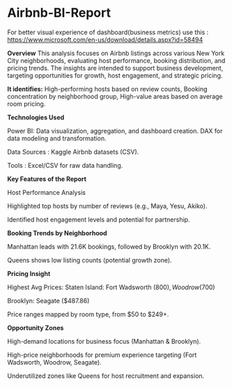 # Airbnb-BI-Report
For better visual experience of dashboard(business metrics) use this : https://www.microsoft.com/en-us/download/details.aspx?id=58494

**Overview**
This analysis focuses on Airbnb listings across various New York City neighborhoods, evaluating host performance, booking distribution, and pricing trends. The insights are intended to support business development, targeting opportunities for growth, host engagement, and strategic pricing.

**It identifies:**
High-performing hosts based on review counts,
Booking concentration by neighborhood group,
High-value areas based on average room pricing.


**Technologies Used**

Power BI: 
Data visualization, aggregation, and dashboard creation.
DAX  for data modeling and transformation.

Data Sources : Kaggle Airbnb datasets (CSV).

Tools : Excel/CSV for raw data handling.


**Key Features of the Report**

Host Performance Analysis

Highlighted top hosts by number of reviews (e.g., Maya, Yesu, Akiko).

Identified host engagement levels and potential for partnership.


**Booking Trends by Neighborhood**

Manhattan leads with 21.6K bookings, followed by Brooklyn with 20.1K.

Queens shows low listing counts (potential growth zone).


**Pricing Insight**

Highest Avg Prices:
Staten Island: Fort Wadsworth ($800), Woodrow ($700)

Brooklyn: Seagate ($487.86)

Price ranges mapped by room type, from $50 to $249+.



**Opportunity Zones**

High-demand locations for business focus (Manhattan & Brooklyn).

High-price neighborhoods for premium experience targeting (Fort Wadsworth, Woodrow, Seagate).

Underutilized zones like Queens for host recruitment and expansion.

